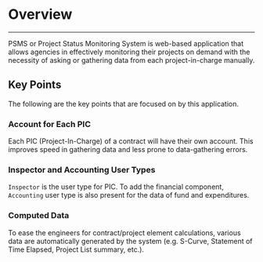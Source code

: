 # Overview
---
PSMS or Project Status Monitoring System is web-based application that allows agencies in effectively monitoring their projects on demand with the  necessity of asking or gathering data from each project-in-charge manually.

## Key Points

The following are the key points that are focused on by this application.

### Account for Each PIC

Each PIC (Project-In-Charge) of a contract will have their own account. This improves speed in gathering data and less prone to data-gathering errors.

### Inspector and Accounting User Types

`Inspector` is the user type for PIC. To add the financial component, `Accounting` user type is also present for the data of fund and expenditures.

### Computed Data

To ease the engineers for contract/project element calculations, various data are automatically generated by the system (e.g. S-Curve, Statement of Time Elapsed, Project List summary, etc.).